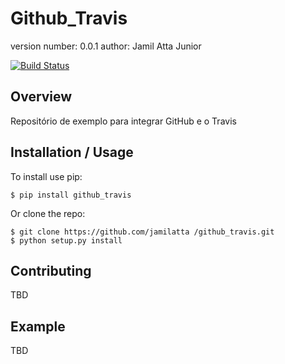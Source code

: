Github_Travis
===============================

version number: 0.0.1
author: Jamil Atta Junior

[![Build Status](https://travis-ci.org/jamilatta/exemplo_github_travis.svg?branch=master)](https://travis-ci.org/jamilatta/exemplo_github_travis)

Overview
--------

Repositório de exemplo para integrar GitHub e o Travis

Installation / Usage
--------------------

To install use pip:

    $ pip install github_travis


Or clone the repo:

    $ git clone https://github.com/jamilatta /github_travis.git
    $ python setup.py install
    
Contributing
------------

TBD

Example
-------

TBD
